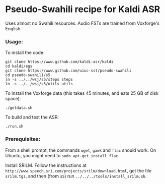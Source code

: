 # Pseudo-Swahili recipe for Kaldi ASR

Uses almost no Swahili resources.
Audio FSTs are trained from Voxforge's English.

### Usage:

To install the code:
```
git clone https://www.github.com/kaldi-asr/kaldi
cd kaldi/egs
git clone https://www.github.com/uiuc-sst/pseudo-swahili
cd pseudo-swahili/s5
ln -s ../../wsj/s5/steps steps
ln -s ../../wsj/s5/utils utils
```

To install the Voxforge data (this takes 45 minutes, and eats 25 GB of disk space):
```
./getdata.sh
```

To build and test the ASR:
```
./run.sh
```

### Prerequisites:

From a shell prompt, the commands `wget`, `gawk` and `flac` should work.  On Ubuntu, you might need to `sudo apt-get install flac`.

Install SRILM.  Follow the instructions at `http://www.speech.sri.com/projects/srilm/download.html`, get the file `srilm.tgz`, and then (from `s5`) run `../../../tools/install_srilm.sh`.
